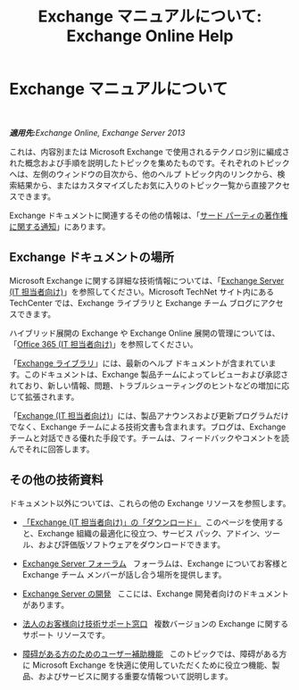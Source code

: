 ﻿---
title: 'Exchange マニュアルについて: Exchange Online Help'
TOCTitle: Exchange マニュアルについて
ms:assetid: cbc07e0d-2884-4e5d-8065-39b7f6299b9b
ms:mtpsurl: https://technet.microsoft.com/ja-jp/library/Dd351146(v=EXCHG.150)
ms:contentKeyID: 48270050
ms.date: 05/22/2018
mtps_version: v=EXCHG.150
ms.translationtype: HT
---

# Exchange マニュアルについて

 

_<strong>適用先:</strong>Exchange Online, Exchange Server 2013_

これは、内容別または Microsoft Exchange で使用されるテクノロジ別に編成された概念および手順を説明したトピックを集めたものです。それぞれのトピックへは、左側のウィンドウの目次から、他のヘルプ トピック内のリンクから、検索結果から、またはカスタマイズしたお気に入りのトピック一覧から直接アクセスできます。

Exchange ドキュメントに関連するその他の情報は、「[サード パーティの著作権に関する通知](https://docs.microsoft.com/ja-jp/exchange/about-exchange-documentation/third-party-copyright-notices)」にあります。

## Exchange ドキュメントの場所

Microsoft Exchange に関する詳細な技術情報については、「[Exchange Server (IT 担当者向け)](https://go.microsoft.com/fwlink/p/?linkid=34165)」を参照してください。Microsoft TechNet サイト内にある TechCenter では、Exchange ライブラリと Exchange チーム ブログにアクセスできます。

ハイブリッド展開の Exchange や Exchange Online 展開の管理については、「[Office 365 (IT 担当者向け)](https://go.microsoft.com/fwlink/p/?linkid=282341)」を参照してください。

「[Exchange ライブラリ](https://go.microsoft.com/fwlink/p/?linkid=82055)」には、最新のヘルプ ドキュメントが含まれています。このドキュメントは、Exchange 製品チームによってレビューおよび承認されており、新しい情報、問題、トラブルシューティングのヒントなどの増加に応じて拡張されます。

「[Exchange (IT 担当者向け)](https://go.microsoft.com/fwlink/p/?linkid=178595)」には、製品アナウンスおよび更新プログラムだけでなく、Exchange チームによる技術文書も含まれます。ブログは、Exchange チームと対話できる優れた手段です。チームは、フィードバックやコメントを読んでそれに回答します。

## その他の技術資料

ドキュメント以外については、これらの他の Exchange リソースを参照します。

  - [「Exchange (IT 担当者向け)」の「ダウンロード」](https://go.microsoft.com/fwlink/p/?linkid=179447)  このページを使用すると、Exchange 組織の最適化に役立つ、サービス パック、アドイン、ツール、および評価版ソフトウェアをダウンロードできます。

  - [Exchange Server フォーラム](https://go.microsoft.com/fwlink/p/?linkid=60612)   フォーラムは、Exchange についてお客様と Exchange チーム メンバーが話し合う場所を提供します。

  - [Exchange Server の開発](https://go.microsoft.com/fwlink/p/?linkid=24705)   ここには、Exchange 開発者向けのドキュメントがあります。

  - [法人のお客様向け技術サポート窓口](https://go.microsoft.com/fwlink/p/?linkid=283967)   複数バージョンの Exchange に関するサポート リソースです。

  - [障碍がある方のためのユーザー補助機能](accessibility-for-people-with-disabilities-exchange-2013-help.md)   このトピックでは、障碍がある方に Microsoft Exchange を快適に使用していただくために役立つ機能、製品、およびサービスに関する重要な情報ついて説明します。

